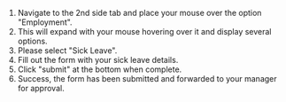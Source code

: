 1. Navigate to the 2nd side tab and place your mouse over the option "Employment".
2. This will expand with your mouse hovering over it and display several options.
3. Please select "Sick Leave". 
4. Fill out the form with your sick leave details. 
5. Click "submit" at the bottom when complete.
6. Success, the form has been submitted and forwarded to your manager for approval.  